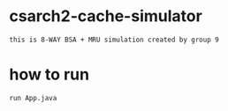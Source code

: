 # csarch2-cache-simulator
    this is 8-WAY BSA + MRU simulation created by group 9

# how to run
    run App.java
